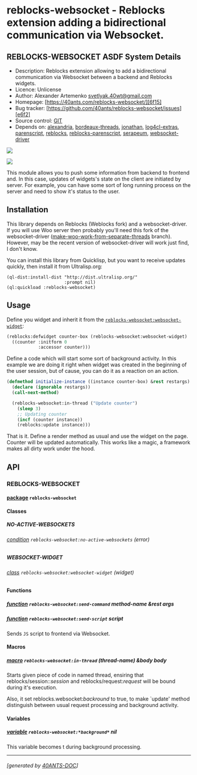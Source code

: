 <a id="x-28REBLOCKS-WEBSOCKET-DOCS-2FINDEX-3A-40README-2040ANTS-DOC-2FLOCATIVES-3ASECTION-29"></a>

# reblocks-websocket - Reblocks extension adding a bidirectional communication via Websocket.

<a id="reblocks-websocket-asdf-system-details"></a>

## REBLOCKS-WEBSOCKET ASDF System Details

* Description: Reblocks extension allowing to add a bidirectional communication via Websocket between a backend and Reblocks widgets.
* Licence: Unlicense
* Author: Alexander Artemenko <svetlyak.40wt@gmail.com>
* Homepage: [https://40ants.com/reblocks-websocket/][6f15]
* Bug tracker: [https://github.com/40ants/reblocks-websocket/issues][e6f2]
* Source control: [GIT][b1a1]
* Depends on: [alexandria][8236], [bordeaux-threads][3dbf], [jonathan][6dd8], [log4cl-extras][691c], [parenscript][7921], [reblocks][184b], [reblocks-parenscript][c07c], [serapeum][c41d], [websocket-driver][4f50]

[![](https://github-actions.40ants.com/40ants/reblocks-websocket/matrix.svg?only=ci.run-tests)][0497]

![](http://quickdocs.org/badge/reblocks-websocket.svg)

This module allows you to push some information from backend to frontend
and. In this case, updates of widgets's state on the client are
initiated by server. For example, you can have some sort of long running
process on the server and need to show it's status to the user.

<a id="x-28REBLOCKS-WEBSOCKET-DOCS-2FINDEX-3A-3A-40INSTALLATION-2040ANTS-DOC-2FLOCATIVES-3ASECTION-29"></a>

## Installation

This library depends on Reblocks (Weblocks fork) and a websocket-driver.
If you will use Woo server then probably you'll need this fork of the websocket-driver
([make-woo-work-from-separate-threads][ef5d] branch).
However, may be the recent version of websocket-driver will work just find, I don't know.

You can install this library from Quicklisp, but you want to receive updates quickly, then install it from Ultralisp.org:

```
(ql-dist:install-dist "http://dist.ultralisp.org/"
                      :prompt nil)
(ql:quickload :reblocks-websocket)
```
<a id="x-28REBLOCKS-WEBSOCKET-DOCS-2FINDEX-3A-3A-40USAGE-2040ANTS-DOC-2FLOCATIVES-3ASECTION-29"></a>

## Usage

Define you widget and inherit it from the
[`reblocks-websocket:websocket-widget`][c36a]:

```lisp
(reblocks:defwidget counter-box (reblocks-websocket:websocket-widget)
  ((counter :initform 0
            :accessor counter)))
```
Define a code which will start some sort of background activity. In this
example we are doing it right when widget was created in the beginning
of the user session, but of cause, you can do it as a reaction on an
action.

```lisp
(defmethod initialize-instance ((instance counter-box) &rest restargs)
  (declare (ignorable restargs))
  (call-next-method)

  (reblocks-websocket:in-thread ("Update counter")
    (sleep 3)
    ;; Updating counter
    (incf (counter instance))
    (reblocks:update instance)))
```
That is it. Define a render method as usual and use the widget on the
page. Counter will be updated automatically. This works like a magic,
a framework makes all dirty work under the hood.

<a id="x-28REBLOCKS-WEBSOCKET-DOCS-2FINDEX-3A-3A-40API-2040ANTS-DOC-2FLOCATIVES-3ASECTION-29"></a>

## API

<a id="x-28REBLOCKS-WEBSOCKET-DOCS-2FINDEX-3A-3A-40REBLOCKS-WEBSOCKET-3FPACKAGE-2040ANTS-DOC-2FLOCATIVES-3ASECTION-29"></a>

### REBLOCKS-WEBSOCKET

<a id="x-28-23A-28-2818-29-20BASE-CHAR-20-2E-20-22REBLOCKS-WEBSOCKET-22-29-20PACKAGE-29"></a>

#### [package](e3a8) `reblocks-websocket`

<a id="x-28REBLOCKS-WEBSOCKET-DOCS-2FINDEX-3A-3A-7C-40REBLOCKS-WEBSOCKET-3FClasses-SECTION-7C-2040ANTS-DOC-2FLOCATIVES-3ASECTION-29"></a>

#### Classes

<a id="x-28REBLOCKS-WEBSOCKET-DOCS-2FINDEX-3A-3A-40REBLOCKS-WEBSOCKET-24NO-ACTIVE-WEBSOCKETS-3FCLASS-2040ANTS-DOC-2FLOCATIVES-3ASECTION-29"></a>

##### NO-ACTIVE-WEBSOCKETS

<a id="x-28REBLOCKS-WEBSOCKET-3ANO-ACTIVE-WEBSOCKETS-20CONDITION-29"></a>

###### [condition](098b) `reblocks-websocket:no-active-websockets` (error)

<a id="x-28REBLOCKS-WEBSOCKET-DOCS-2FINDEX-3A-3A-40REBLOCKS-WEBSOCKET-24WEBSOCKET-WIDGET-3FCLASS-2040ANTS-DOC-2FLOCATIVES-3ASECTION-29"></a>

##### WEBSOCKET-WIDGET

<a id="x-28REBLOCKS-WEBSOCKET-3AWEBSOCKET-WIDGET-20CLASS-29"></a>

###### [class](1673) `reblocks-websocket:websocket-widget` (widget)

<a id="x-28REBLOCKS-WEBSOCKET-DOCS-2FINDEX-3A-3A-7C-40REBLOCKS-WEBSOCKET-3FFunctions-SECTION-7C-2040ANTS-DOC-2FLOCATIVES-3ASECTION-29"></a>

#### Functions

<a id="x-28REBLOCKS-WEBSOCKET-3ASEND-COMMAND-20FUNCTION-29"></a>

##### [function](919d) `reblocks-websocket:send-command` method-name &rest args

<a id="x-28REBLOCKS-WEBSOCKET-3ASEND-SCRIPT-20FUNCTION-29"></a>

##### [function](de55) `reblocks-websocket:send-script` script

Sends `JS` script to frontend via Websocket.

<a id="x-28REBLOCKS-WEBSOCKET-DOCS-2FINDEX-3A-3A-7C-40REBLOCKS-WEBSOCKET-3FMacros-SECTION-7C-2040ANTS-DOC-2FLOCATIVES-3ASECTION-29"></a>

#### Macros

<a id="x-28REBLOCKS-WEBSOCKET-3AIN-THREAD-20-2840ANTS-DOC-2FLOCATIVES-3AMACRO-29-29"></a>

##### [macro](2ef9) `reblocks-websocket:in-thread` (thread-name) &body body

Starts given piece of code in named thread, ensiring that reblocks/session::*session* and
reblocks/request:*request* will be bound during it's execution.

Also, it set reblocks.websocket:*backround* to true, to make `update' method distinguish
between usual request processing and background activity.

<a id="x-28REBLOCKS-WEBSOCKET-DOCS-2FINDEX-3A-3A-7C-40REBLOCKS-WEBSOCKET-3FVariables-SECTION-7C-2040ANTS-DOC-2FLOCATIVES-3ASECTION-29"></a>

#### Variables

<a id="x-28REBLOCKS-WEBSOCKET-3A-2ABACKGROUND-2A-20-28VARIABLE-29-29"></a>

##### [variable](cfba) `reblocks-websocket:*background*` nil

This variable becomes t during background processing.


[6f15]: https://40ants.com/reblocks-websocket/
[c36a]: https://40ants.com/reblocks-websocket/#x-28REBLOCKS-WEBSOCKET-3AWEBSOCKET-WIDGET-20CLASS-29
[b1a1]: https://github.com/40ants/reblocks-websocket
[0497]: https://github.com/40ants/reblocks-websocket/actions
[e3a8]: https://github.com/40ants/reblocks-websocket/blob/07e248a6d9bf634feab691f03078277c185831eb/src/websocket.lisp#L1
[1673]: https://github.com/40ants/reblocks-websocket/blob/07e248a6d9bf634feab691f03078277c185831eb/src/websocket.lisp#L227
[cfba]: https://github.com/40ants/reblocks-websocket/blob/07e248a6d9bf634feab691f03078277c185831eb/src/websocket.lisp#L388
[098b]: https://github.com/40ants/reblocks-websocket/blob/07e248a6d9bf634feab691f03078277c185831eb/src/websocket.lisp#L392
[de55]: https://github.com/40ants/reblocks-websocket/blob/07e248a6d9bf634feab691f03078277c185831eb/src/websocket.lisp#L427
[919d]: https://github.com/40ants/reblocks-websocket/blob/07e248a6d9bf634feab691f03078277c185831eb/src/websocket.lisp#L447
[2ef9]: https://github.com/40ants/reblocks-websocket/blob/07e248a6d9bf634feab691f03078277c185831eb/src/websocket.lisp#L525
[e6f2]: https://github.com/40ants/reblocks-websocket/issues
[ef5d]: https://github.com/svetlyak40wt/websocket-driver/tree/make-woo-work-from-separate-threads
[8236]: https://quickdocs.org/alexandria
[3dbf]: https://quickdocs.org/bordeaux-threads
[6dd8]: https://quickdocs.org/jonathan
[691c]: https://quickdocs.org/log4cl-extras
[7921]: https://quickdocs.org/parenscript
[184b]: https://quickdocs.org/reblocks
[c07c]: https://quickdocs.org/reblocks-parenscript
[c41d]: https://quickdocs.org/serapeum
[4f50]: https://quickdocs.org/websocket-driver

* * *
###### [generated by [40ANTS-DOC](https://40ants.com/doc/)]
